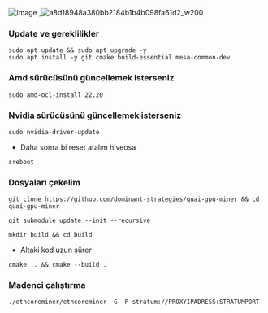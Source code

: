 ![image](https://github.com/molla202/Quai/assets/91562185/4c9ece27-edce-4255-b71b-1a66154a2332)  ,![a8d18948a380bb2184b1b4b098fa61d2_w200](https://github.com/molla202/Quai/assets/91562185/440daf8b-e760-4fb7-9e16-7d02178b2c3c)



### Update ve gereklilikler
```
sudo apt update && sudo apt upgrade -y
sudo apt install -y git cmake build-essential mesa-common-dev
```
### Amd sürücüsünü güncellemek isterseniz
```
sudo amd-ocl-install 22.20
```
### Nvidia sürücüsünü güncellemek isterseniz
```
sudo nvidia-driver-update
```
- Daha sonra bi reset atalım hiveosa
```
sreboot
```


### Dosyaları çekelim
```
git clone https://github.com/dominant-strategies/quai-gpu-miner && cd quai-gpu-miner
```
```
git submodule update --init --recursive
```
```
mkdir build && cd build
```
- Altaki kod uzun sürer
```
cmake .. && cmake --build .
```

### Madenci çalıştırma
```
./ethcoreminer/ethcoreminer -G -P stratum://PROXYIPADRESS:STRATUMPORT
```





